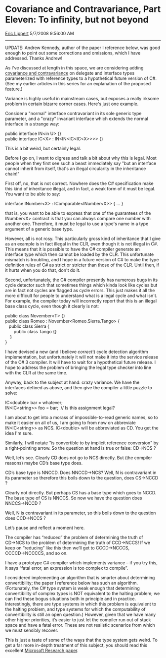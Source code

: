 <div id="page">

# Covariance and Contravariance, Part Eleven: To infinity, but not beyond

[Eric Lippert](https://social.msdn.microsoft.com/profile/Eric%20Lippert) 5/7/2008 9:56:00 AM

-----

<div id="content">

<div class="mine">

UPDATE: Andrew Kennedy, author of the paper I reference below, was good enough to point out some corrections and omissions, which I have addressed. Thanks Andrew\!

As I've discussed at length in this space, we are considering adding [covariance and contravariance](http://blogs.msdn.com/ericlippert/archive/tags/Covariance+and+Contravariance/default.aspx) on delegate and interface types parameterized with reference types to a hypothetical future version of C\#. (See my earlier articles in this series for an explanation of the proposed feature.)

Variance is highly useful in mainstream cases, but exposes a really irksome problem in certain bizarre corner cases. Here's just one example.

Consider a "normal" interface contravariant in its sole generic type parameter, and a "crazy" invariant interface which extends the normal interface in a strange way:

<span class="code"> </span>

public interface IN\<in U\> {}  
public interface IC\<X\> : IN\<IN\<IC\<IC\<X\>\>\>\> {}

This is a bit weird, but certainly legal.

Before I go on, I want to digress and talk a bit about why this is legal. Most people when they first see such a beast immediately say "but an interface cannot inherit from itself, that's an illegal circularity in the inheritance chain\!"

First off, no, that is not correct. Nowhere does the C\# specification make this kind of inheritance illegal, and in fact, a weak form of it must be legal. You want to be able to say:

<span class="code"> </span>

interface INumber\<X\> : IComparable\<INumber\<X\>\> { ... }

that is, you want to be able to express that one of the guarantees of the <span class="code">INumber\<X\></span> contract is that you can always compare one number with another one. Therefore, it must be legal to use a type's name in a type argument of a generic base type.

However, all is not rosy. This particularly gross kind of inheritance that I give as an example is in fact illegal in the CLR, even though it is not illegal in C\#. This means that it is possible to have the C\# compiler generate an interface type which then cannot be loaded by the CLR. This unfortunate mismatch is troubling, and I hope in a future version of C\# to make the type definition rules of C\# as strict or stricter than those of the CLR. Until then, if it hurts when you do that, don't do it.

Second, unfortunately, the C\# compiler presently has numerous bugs in its cycle detector such that sometimes things which kinda look like cycles but are in fact not cycles are flagged as cycle errors. This just makes it all the more difficult for people to understand what is a legal cycle and what isn't. For example, the compiler today will incorrectly report that this is an illegal base class cycle, even though it clearly is not:

<span class="code"> </span>

public class November\<T\> {}  
public class Romeo : November\<Romeo.Sierra.Tango\> {  
   public class Sierra {  
       public class Tango {}  
    }  
}

I have devised a new (and I believe *correct*\!) cycle detection algorithm implementation, but unfortunately it will not make it into the service release of the C\# 3 compiler. It will have to wait for a hypothetical future release. I hope to address the problem of bringing the legal type checker into line with the CLR at the same time.

Anyway, back to the subject at hand: crazy variance. We have the interfaces defined as above, and then give the compiler a little puzzle to solve:

<span class="code"> </span>

IC\<double\> bar = whatever;  
IN\<IC\<string\>\> foo = bar;  // Is this assignment legal?

I am about to get into a morass of impossible-to-read generic names, so to make it easier on all of us, I am going to from now on abbreviate <span class="code">IN\<IC\<string\>\></span> as NCS. <span class="code">IC\<double\></span> will be abbreviated as CD. You get the idea I'm sure.

Similarly, I will notate "is convertible to by implicit reference conversion" by a right-pointing arrow. So the question at hand is true or false: CD→NCS ?

Well, let’s see. Clearly CD does not go to NCS directly. But (the compiler reasons) maybe CD’s base type does.

CD’s base type is NNCCD. Does NNCCD→NCS? Well, N is contravariant in its parameter so therefore this boils down to the question, does CS→NCCD ?

Clearly not directly. But perhaps CS has a base type which goes to NCCD. The base type of CS is NNCCS. So now we have the question does NNCCS→NCCD ?

Well, N is contravariant in its parameter, so this boils down to the question does CCD→NCCS ?

Let’s pause and reflect a moment here.

The compiler has “reduced” the problem of determining the truth of CD→NCS to the problem of determining the truth of CCD→NCCS\! If we keep on “reducing” like this then we’ll get to CCCD→NCCCS, CCCCD→NCCCCS, and so on.

I have a prototype C\# compiler which implements variance – if you try this, it says “fatal error, an expression is too complex to compile”.

I considered implementing an algorithm that is smarter about determining convertibility; the paper I reference below has such an algorithm. (Fortunately, the C\# type system is weak enough that determining convertibility of complex types is NOT equivalent to the halting problem; we can find these bogus situations both in principle and in practice. Interestingly, there are type systems in which this problem is equivalent to the halting problem, and type systems for which the computability of convertibility is still an open question.) However, given that we have many other higher priorities, it’s easier to just let the compiler run out of stack space and have a fatal error. These are not realistic scenarios from which we must sensibly recover.

This is just a taste of some of the ways that the type system gets weird. To get a far more in-depth treatment of this subject, you should read this excellent [Microsoft Research paper](http://research.microsoft.com/~akenn/generics/FOOL2007.pdf). 

</div>

</div>

</div>

